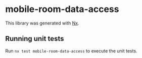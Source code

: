 # mobile-room-data-access

This library was generated with [Nx](https://nx.dev).

## Running unit tests

Run `nx test mobile-room-data-access` to execute the unit tests.
